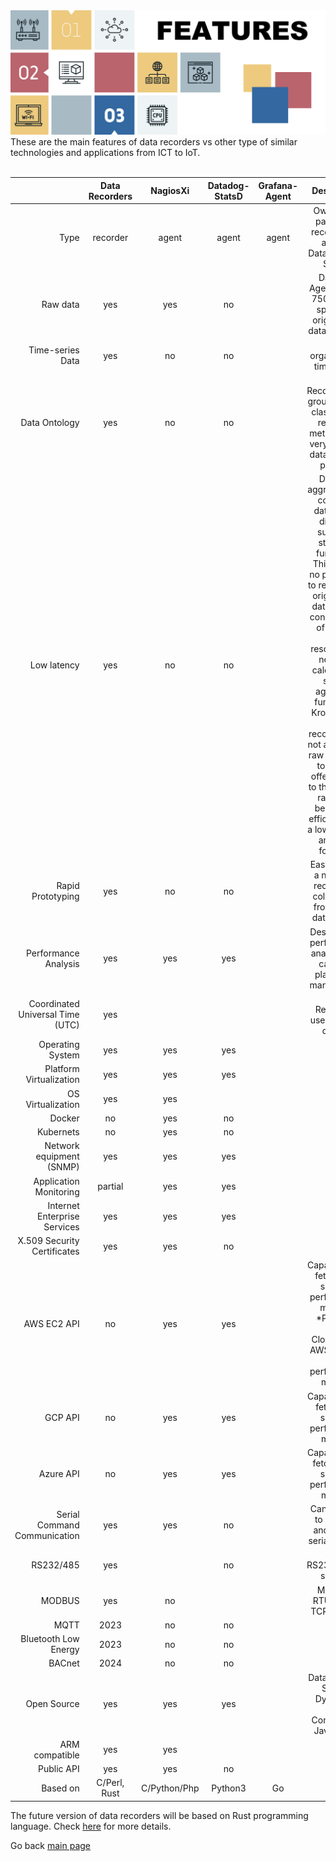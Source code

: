 <img src="/docs/img/recorders-features3.png" />

<br/>
These are the main features of data recorders vs other type of similar technologies and applications from ICT to IoT.
<br/><br/>

|| Data Recorders | NagiosXi | Datadog-StatsD | Grafana-Agent | Description |
|------:|:------:|:------:|:------:|:------:|:------:| 
| Type | recorder | agent | agent | agent | Own or 3rd party data recorders or agents. Datadog uses StatsD |
| Raw data | yes | yes | no | | DataDog Agent7 takes 750MB disk space, no original raw data available  |
| Time-series Data | yes | no | no | | Data organised as time series |
| Data Ontology | yes | no| no | | Data Recorders has groupped and classified all recorded metrics, for a very efficient data analysis process |
| Low latency | yes | no | no | | Datadog aggregates all collected data, using different summary statistics functions. This means no possibility to retrieve the original raw data, higher consumption of system CPU resources (it needs to calculate all sort of aggregate functions). Kronometrix data recorders will not aggregate raw datadata, to always offer access to the original raw data, being very efficient, with a low memory and CPU footprint |
| Rapid Prototyping | yes | no | no | | Easy to build a new data recorder to collect data from a new data source |
| Performance Analysis | yes | yes | yes | | Designed for performance analysis and capacity planning & management |
| Coordinated Universal Time  (UTC) | yes | | | | Data Recorders uses UTC by default |
| Operating System | yes | yes | yes | |
| Platform Virtualization | yes | yes | yes | |
| OS Virtualization | yes | yes | | |
| Docker | no | yes | no |  | 2023 |
| Kubernets | no | yes | no |  | 2023 |
| Network equipment (SNMP) | yes | yes | yes | | |
| Application Monitoring | partial | yes | yes |  | 2023 |
| Internet Enterprise Services | yes | yes | yes | | |
| X.509 Security Certificates | yes | yes | no | | |
| AWS EC2 API | no | yes | yes | | Capabilities to fetch AWS specific performance metrics. *Paessler uses CloudWatch AWS to fetch the performance metrics|
| GCP API | no | yes | yes | | Capabilities to fetch GCP specific performance metrics |
| Azure API | no | yes | yes | | Capabilities to fetch Azure specific performance metrics |
| Serial Command Communication | yes | yes | no |  | Can connect to manage and control serial devices |
| RS232/485 | yes | | no | | Serial RS232/RS485 support |
| MODBUS | yes | no | |  | MODBUS RTU, ASCII, TCP support |
| MQTT | 2023 | no | no | | 2024 |
| Bluetooth Low Energy | 2023 | no | no | | 2024 |
| BACnet | 2024 | no | no | | 2024 |
| Open Source | yes | yes | yes | | Datadog uses StatsD. Dynatrace uses Compuware Java agent |
| ARM compatible | yes | yes | | | |
| Public API | yes | yes | no | | Yes |
| Based on | C/Perl, Rust | C/Python/Php | Python3 | Go |

The future version of data recorders will be based on Rust programming language. Check [here](https://github.com/sparvu/data-recorders/blob/master/docs/design_ver2.md) for more details.

Go back [main page](https://github.com/sparvu/data-recorders)

